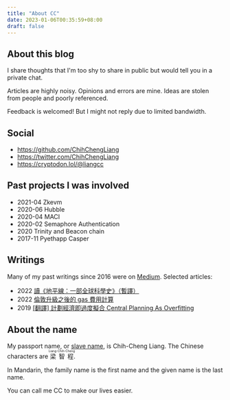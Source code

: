 ```yaml
---
title: "About CC"
date: 2023-01-06T00:35:59+08:00
draft: false
---
```


## About this blog

I share thoughts that I'm too shy to share in public but would tell you in a private chat.

Articles are highly noisy. Opinions and errors are mine. Ideas are stolen from people and poorly referenced.

Feedback is welcomed! But I might not reply due to limited bandwidth.

## Social

- https://github.com/ChihChengLiang
- https://twitter.com/ChihChengLiang
- https://cryptodon.lol/@liangcc

## Past projects I was involved

- 2021-04 Zkevm
- 2020-06 Hubble
- 2020-04 MACI
- 2020-02 Semaphore Authentication
- 2020 Trinity and Beacon chain
- 2017-11 Pyethapp Casper

## Writings

Many of my past writings since 2016 were on [Medium](https://medium.com/@chihchengliang). Selected articles:

- 2022 [讀《地平線：一部全球科學史》（暫譯）](https://medium.com/@chihchengliang/horizons-book-7465e3e43ee3)
- 2022 [倫敦升級之後的 gas 費用計算](https://medium.com/taipei-ethereum-meetup/eip-1559-tx-fee-232576cc11dc)
- 2019 [[翻譯] 計劃經濟即過度擬合 Central Planning As Overfitting](https://medium.com/@chihchengliang/%E8%A8%88%E5%8A%83%E7%B6%93%E6%BF%9F%E5%8D%B3%E9%81%8E%E5%BA%A6%E6%93%AC%E5%90%88-34644d42938e)

## About the name

My passport name, or [slave name](https://twitter.com/VitalikButerin/status/1535211774697414660), is Chih-Cheng Liang. The Chinese characters are <ruby><rb>梁智程</rb><rt>Liang-Chih-Cheng</rt></ruby>.

In Mandarin, the family name is the first name and the given name is the last name.

You can call me CC to make our lives easier.
